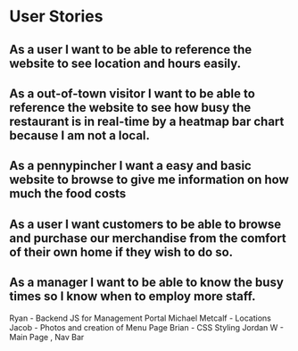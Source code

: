 # User Stories

## As a user I want to be able to reference the website to see location and hours easily.

## As a out-of-town visitor I want to be able to reference the website to see how busy the restaurant is in real-time by a heatmap bar chart because I am not a local.

## As a pennypincher I want a easy and basic website to browse to give me information on how much the food costs

## As a user I want customers to be able to browse and purchase our merchandise from the comfort of their own home if they wish to do so.

## As a manager I want to be able to know the busy times so I know when to employ more staff.


Ryan - Backend JS for Management Portal
Michael Metcalf - Locations
Jacob - Photos and creation of Menu Page
Brian - CSS Styling
Jordan W - Main Page , Nav Bar 
